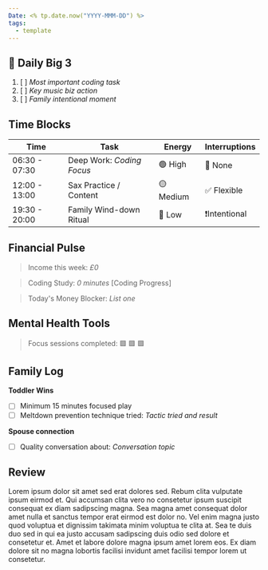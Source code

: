 ```yaml
---
Date: <% tp.date.now("YYYY-MMM-DD") %>
tags:
  - template
---
```



## 🎯 Daily Big 3

1. [ ] _Most important coding task_
2. [ ] _Key music biz action_
3. [ ] _Family intentional moment_


## Time Blocks


| Time          | Task                      | Energy    | Interruptions |
| ------------- | ------------------------- | --------- | ------------- |
| 06:30 - 07:30 | Deep Work: _Coding Focus_ | 🟢 High   | 🔴 None       |
| 12:00 - 13:00 | Sax Practice / Content    | 🟡 Medium | ✅ Flexible    |
| 19:30 - 20:00 | Family Wind-down Ritual   | 🔴 Low    | ❗Intentional  |

## Financial Pulse

> Income this week: _£0_

>Coding Study: _0 minutes_     [Coding Progress]

> Today's Money Blocker: _List one_  

## Mental Health Tools

> Focus sessions completed: 🟪 🟪 🟪

## Family Log

**Toddler Wins**
- [ ] Minimum 15 minutes focused play
- [ ] Meltdown prevention technique tried: _Tactic tried and result_

**Spouse connection**
- [ ] Quality conversation about: _Conversation topic_

## Review

Lorem ipsum dolor sit amet sed erat dolores sed. Rebum clita vulputate ipsum eirmod et. Qui accumsan clita vero no consetetur ipsum suscipit consequat ex diam sadipscing magna. Sea magna amet consequat dolor amet nulla et sanctus tempor erat eirmod est dolor no. Vel enim magna justo quod voluptua et dignissim takimata minim voluptua te clita at. Sea te duis duo sed in qui ea justo accusam sadipscing duis odio sed dolore et consetetur et. Amet et labore dolore magna ipsum amet lorem eos. Ex diam dolore sit no magna lobortis facilisi invidunt amet facilisi tempor lorem ut consetetur.







